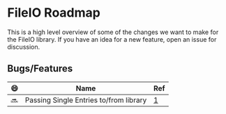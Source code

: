 # FileIO Roadmap

This is a high level overview of some of the changes we want to make
for the FileIO library. If you have an idea for a new feature, open an issue for
discussion.

## Bugs/Features

| :smile: | Name                                   | Ref |
| ------  | ----                                   | --- |
| :soon:  | Passing Single Entries to/from library | [1] |


[1]:  https://github.com/cdr255/FileIO/issues/1

